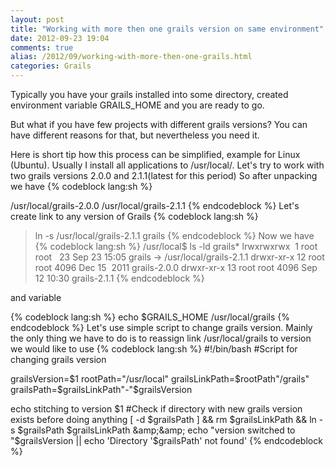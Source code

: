 ```yaml
---
layout: post
title: "Working with more then one grails version on same environment"
date: 2012-09-23 19:04
comments: true
alias: /2012/09/working-with-more-then-one-grails.html
categories: Grails
---
```


Typically you have your grails installed into some directory, created environment variable GRAILS_HOME and you are ready to go.

But what if you have few projects with different grails versions? You can have different reasons for that, but nevertheless you need it.

Here is short tip how this process can be simplified, example for Linux (Ubuntu).
Usually I install all applications to /usr/local/. Let's try to work with two grails versions 2.0.0 and 2.1.1(latest for this period)
So after unpacking we have
{% codeblock lang:sh %}

/usr/local/grails-2.0.0
/usr/local/grails-2.1.1
{% endcodeblock %}
Let's create link to any version of Grails
{% codeblock lang:sh %}
>ln -s /usr/local/grails-2.1.1 grails
{% endcodeblock %}
Now we have
{% codeblock lang:sh %}
/usr/local$ ls -ld grails*
lrwxrwxrwx &nbsp;1 root root &nbsp; 23 Sep 23 15:05 grails -&gt; /usr/local/grails-2.1.1
drwxr-xr-x 12 root root 4096 Dec 15 &nbsp;2011 grails-2.0.0
drwxr-xr-x 13 root root 4096 Sep 12 10:30 grails-2.1.1
{% endcodeblock %}

and variable

{% codeblock lang:sh %}
echo $GRAILS_HOME
/usr/local/grails
{% endcodeblock %}
Let's use simple script to change grails version. Mainly the only thing we have to do is to reassign link /usr/local/grails to version we would like to use
{% codeblock lang:sh %}
#!/bin/bash
#Script for changing grails version

grailsVersion=$1
rootPath="/usr/local"
grailsLinkPath=$rootPath"/grails"
grailsPath=$grailsLinkPath"-"$grailsVersion

echo stitching to version $1
#Check if directory with new grails version exists before doing anything
[ -d $grailsPath ] &amp;&amp; rm $grailsLinkPath &amp;&amp; ln -s $grailsPath $grailsLinkPath &amp;&amp; echo "version switched to "$grailsVersion || echo 'Directory '$grailsPath' not found'
{% endcodeblock %}

